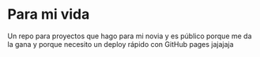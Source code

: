 # Para mi vida
Un repo para proyectos que hago para mi novia y es público porque me da la gana y porque necesito un deploy rápido con GitHub pages jajajaja
